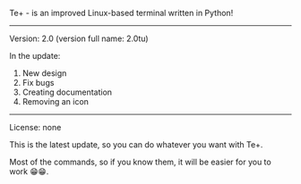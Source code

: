 Te+ - is an improved Linux-based terminal written in Python! 

---------------------------------------------------------------

Version: 2.0 (version full name: 2.0tu)

In the update: 

1. New design
2. Fix bugs
3. Creating documentation
4. Removing an icon

---------------------------------------------------------------------

License: none

This is the latest update, so you can do whatever you want with Te+.

Most of the commands, so if you know them, it will be easier for you to work 😁😁.
